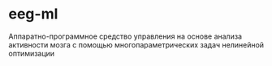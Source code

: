 # eeg-ml
Аппаратно-программное средство управления на основе анализа активности мозга с помощью многопараметрических задач нелинейной оптимизации
